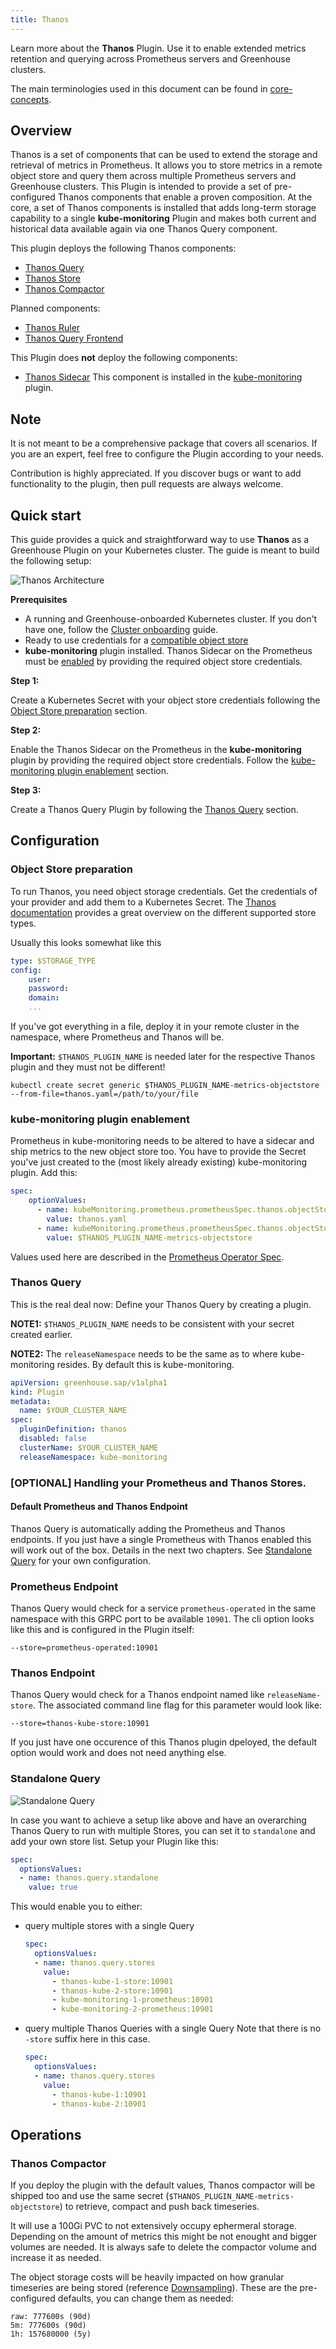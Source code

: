 ```yaml
---
title: Thanos
---
```


Learn more about the **Thanos** Plugin. Use it to enable extended metrics retention and querying across Prometheus servers and Greenhouse clusters. 

The main terminologies used in this document can be found in [core-concepts](https://cloudoperators.github.io/greenhouse/docs/getting-started/core-concepts).

## Overview

Thanos is a set of components that can be used to extend the storage and retrieval of metrics in Prometheus. It allows you to store metrics in a remote object store and query them across multiple Prometheus servers and Greenhouse clusters. This Plugin is intended to provide a set of pre-configured Thanos components that enable a proven composition. At the core, a set of Thanos components is installed that adds long-term storage capability to a single **kube-monitoring** Plugin and makes both current and historical data available again via one Thanos Query component.

This plugin deploys the following Thanos components:

* [Thanos Query](https://thanos.io/tip/components/query.md/)
* [Thanos Store](https://thanos.io/tip/components/store.md/)
* [Thanos Compactor](https://thanos.io/tip/components/compact.md/)

Planned components:
* [Thanos Ruler](https://thanos.io/tip/components/rule.md/)
* [Thanos Query Frontend](https://thanos.io/tip/components/query.md/)

This Plugin does **not** deploy the following components:
* [Thanos Sidecar](https://thanos.io/tip/components/sidecar.md/)
This component is installed in the [kube-monitoring](https://github.com/cloudoperators/greenhouse-extensions/tree/main/kube-monitoring) plugin.

## Note

It is not meant to be a comprehensive package that covers all scenarios. If you are an expert, feel free to configure the Plugin according to your needs.

Contribution is highly appreciated. If you discover bugs or want to add functionality to the plugin, then pull requests are always welcome.

## Quick start

This guide provides a quick and straightforward way to use **Thanos** as a Greenhouse Plugin on your Kubernetes cluster. The guide is meant to build the following setup:

![Thanos Architecture](./img/Thanos-setup-example.png)

**Prerequisites**

- A running and Greenhouse-onboarded Kubernetes cluster. If you don't have one, follow the [Cluster onboarding](https://cloudoperators.github.io/greenhouse/docs/user-guides/cluster/onboarding) guide.
- Ready to use credentials for a [compatible object store](https://thanos.io/tip/thanos/storage.md/)
- **kube-monitoring** plugin installed. Thanos Sidecar on the Prometheus must be [enabled](#kube-monitoring-plugin-enablement) by providing the required object store credentials. 

**Step 1:**

Create a Kubernetes Secret with your object store credentials following the [Object Store preparation](#object-store-preparation) section.

**Step 2:**

Enable the Thanos Sidecar on the Prometheus in the **kube-monitoring** plugin by providing the required object store credentials. Follow the [kube-monitoring plugin enablement](#kube-monitoring-plugin-enablement) section.

**Step 3:**

Create a Thanos Query Plugin by following the [Thanos Query](#thanos-query) section.

## Configuration

### Object Store preparation

To run Thanos, you need object storage credentials. Get the credentials of your provider and add them to a Kubernetes Secret. The [Thanos documentation](https://thanos.io/tip/thanos/storage.md/) provides a great overview on the different supported store types.

Usually this looks somewhat like this

```yaml
type: $STORAGE_TYPE
config:
    user:
    password:
    domain:
    ...
```

If you've got everything in a file, deploy it in your remote cluster in the namespace, where Prometheus and Thanos will be.

**Important:** `$THANOS_PLUGIN_NAME` is needed later for the respective Thanos plugin and they must not be different!

```
kubectl create secret generic $THANOS_PLUGIN_NAME-metrics-objectstore --from-file=thanos.yaml=/path/to/your/file
```

### kube-monitoring plugin enablement 

Prometheus in kube-monitoring needs to be altered to have a sidecar and ship metrics to the new object store too. You have to provide the Secret you've just created to the (most likely already existing) kube-monitoring plugin. Add this:

```yaml
spec:
    optionValues:
      - name: kubeMonitoring.prometheus.prometheusSpec.thanos.objectStorageConfig.existingSecret.key
        value: thanos.yaml
      - name: kubeMonitoring.prometheus.prometheusSpec.thanos.objectStorageConfig.existingSecret.name
        value: $THANOS_PLUGIN_NAME-metrics-objectstore
```

Values used here are described in the [Prometheus Operator Spec](https://prometheus-operator.dev/docs/api-reference/api/#monitoring.coreos.com/v1.ThanosSpec).

### Thanos Query

This is the real deal now: Define your Thanos Query by creating a plugin.

**NOTE1:** `$THANOS_PLUGIN_NAME` needs to be consistent with your secret created earlier.

**NOTE2:** The `releaseNamespace` needs to be the same as to where kube-monitoring resides. By default this is kube-monitoring. 

```yaml
apiVersion: greenhouse.sap/v1alpha1
kind: Plugin
metadata:
  name: $YOUR_CLUSTER_NAME
spec:
  pluginDefinition: thanos
  disabled: false
  clusterName: $YOUR_CLUSTER_NAME 
  releaseNamespace: kube-monitoring
```

### [OPTIONAL] Handling your Prometheus and Thanos Stores.
#### Default Prometheus and Thanos Endpoint

Thanos Query is automatically adding the Prometheus and Thanos endpoints. If you just have a single Prometheus with Thanos enabled this will work out of the box. Details in the next two chapters. See [Standalone Query](#standalone-query) for your own configuration.

### Prometheus Endpoint
Thanos Query would check for a service `prometheus-operated` in the same namespace with this GRPC port to be available `10901`. The cli option looks like this and is configured in the Plugin itself:

`--store=prometheus-operated:10901`

### Thanos Endpoint
Thanos Query would check for a Thanos endpoint named like `releaseName-store`. The associated command line flag for this parameter would look like:

`--store=thanos-kube-store:10901`

If you just have one occurence of this Thanos plugin dpeloyed, the default option would work and does not need anything else.

### Standalone Query

![Standalone Query](./img/Thanos-standalone-query.png)

In case you want to achieve a setup like above and have an overarching Thanos Query to run with multiple Stores, you can set it to `standalone` and add your own store list. Setup your Plugin like this:

```yaml
spec:
  optionsValues:
  - name: thanos.query.standalone
    value: true
```

This would enable you to either:

* query multiple stores with a single Query
    ```yaml
    spec:
      optionsValues:
      - name: thanos.query.stores
        value:
          - thanos-kube-1-store:10901 
          - thanos-kube-2-store:10901 
          - kube-monitoring-1-prometheus:10901 
          - kube-monitoring-2-prometheus:10901 
    ```
* query multiple Thanos Queries with a single Query
  Note that there is no `-store` suffix here in this case.

    ```yaml
    spec:
      optionsValues:
      - name: thanos.query.stores
        value:
          - thanos-kube-1:10901
          - thanos-kube-2:10901
    ```

## Operations

### Thanos Compactor

If you deploy the plugin with the default values, Thanos compactor will be shipped too and use the same secret (`$THANOS_PLUGIN_NAME-metrics-objectstore`) to retrieve, compact and push back timeseries.

It will use a 100Gi PVC to not extensively occupy ephermeral storage. Depending on the amount of metrics this might be not enought and bigger volumes are needed. It is always safe to delete the compactor volume and increase it as needed. 

The object storage costs will be heavily impacted on how granular timeseries are being stored (reference [Downsampling](https://thanos.io/tip/components/compact.md/#downsampling)). These are the pre-configured defaults, you can change them as needed:

```
raw: 777600s (90d)
5m: 777600s (90d)
1h: 157680000 (5y)
```
